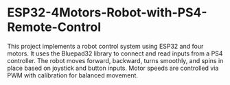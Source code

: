# ESP32-4Motors-Robot-with-PS4-Remote-Control
This project implements a robot control system using ESP32 and four motors. It uses the Bluepad32 library to connect and read inputs from a PS4 controller. The robot moves forward, backward, turns smoothly, and spins in place based on joystick and button inputs. Motor speeds are controlled via PWM with calibration for balanced movement.
